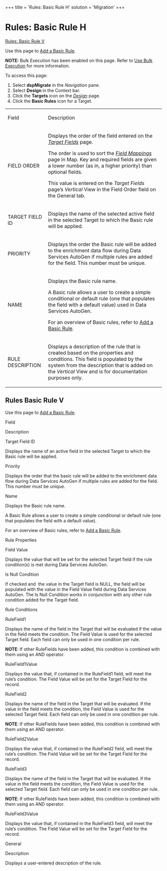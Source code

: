 +++
title = 'Rules: Basic Rule H'
solution = 'Migration'
+++

# Rules: Basic Rule H

[Rules: Basic Rule V](#Rules)

<div class="use">

Use this page to [Add a Basic Rule](../Use_Cases/Basic_Rules).

</div>

<span style="font-weight: bold;">NOTE:</span> Bulk Execution has been
enabled on this page. Refer to [Use Bulk
Execution](../../../Platform/Bulk_Exec/Use_Bulk_Execution) for more
information.

To access this page:

1.  Select <span style="font-weight: bold;">dspMigrate</span> in the
    <span style="font-style: italic;">Navigation</span> pane.
2.  Select <span style="font-weight: bold;">Design </span>in the Context
    bar.
3.  Click the <span style="font-weight: bold;">Targets</span> icon on
    the *[Design](Design)* page.
4.  Click the <span style="font-weight: bold;">Basic Rules</span> icon
    for a Target.

<table>
<tbody>
<tr class="odd">
<td><p>Field</p></td>
<td><p>Description</p></td>
</tr>
<tr class="even">
<td><p>FIELD ORDER</p></td>
<td><p>Displays the order of the field entered on the <span style="font-style: italic;"><a href="Target_Fields_H_Target_Design">Target Fields</a></span> page.</p>
<p>The order is used to sort the <span style="font-style: italic;"><a href="../../Map/Page_Desc/Field_Mappings_H">Field Mappings</a></span> page in Map. Key and required fields are given a lower number (as in, a higher priority) than optional fields.</p>
<p>This value is entered on the <span style="font-style: italic;">Target Fields</span> page’s <span style="font-style: italic;">Vertical</span> View in the Field Order field on the General tab.</p></td>
</tr>
<tr class="odd">
<td><p>TARGET FIELD ID</p></td>
<td><p>Displays the name of the selected active field in the selected Target to which the Basic rule will be applied.</p></td>
</tr>
<tr class="even">
<td><p>PRIORITY</p></td>
<td><p>Displays the order the Basic rule will be added to the enrichment data flow during Data Services AutoGen if multiple rules are added for the field. This number must be unique.</p></td>
</tr>
<tr class="odd">
<td><p>NAME</p></td>
<td><p>Displays the Basic rule name.</p>
<p>A Basic rule allows a user to create a simple conditional or default rule (one that populates the field with a default value) used in Data Services AutoGen.</p>
<p>For an overview of Basic rules, refer to <a href="../Use_Cases/Basic_Rules#Add">Add a Basic Rule</a>.</p></td>
</tr>
<tr class="even">
<td><p>RULE DESCRIPTION</p></td>
<td><p>Displays a description of the rule that is created based on the properties and conditions. This field is populated by the system from the description that is added on the <span style="font-style: italic;">Vertical</span> View and is for documentation purposes only.</p></td>
</tr>
</tbody>
</table>

## <span id="Rules"></span>Rules Basic Rule V

<div class="use">

Use this page to [Add a Basic Rule](../Use_Cases/Basic_Rules).

</div>

Field

Description

Target Field ID

Displays the name of an active field in the selected Target to which the
Basic rule will be applied.

Priority

Displays the order that the basic rule will be added to the enrichment
data flow during Data Services AutoGen if multiple rules are added for
the field. This number must be unique.

Name

Displays the Basic rule name.

A Basic Rule allows a user to create a simple conditional or default
rule (one that populates the field with a default value).

For an overview of Basic rules, refer to [Add a Basic
Rule](../Use_Cases/Basic_Rules).

Rule Properties

Field Value

Displays the value that will be set for the selected Target field if the
rule condition(s) is met during Data Services AutoGen.

Is Null Condition

If checked and  the value in the Target field is NULL, the field will be
populated with the value in the Field Value field during Data Services
AutoGen. The Is Null Condition works in conjunction with any other rule
condition added for the Target field.

Rule Conditions

RuleField1

Displays the name of the field in the Target that will be evaluated if
the value in the field meets the condition. The Field Value is used for
the selected Target field. Each field can only be used in one condition
per rule.

**NOTE**: If other RuleFields have been added, this condition is
combined with them using an AND operator.

RuleField1Value

Displays the value that, if contained in the RuleField1 field, will meet
the rule’s condition. The Field Value will be set for the Target Field
for the record.

RuleField2

Displays the name of the field in the Target that will be evaluated. If
the value in the field meets the condition, the Field Value is used for
the selected Target field. Each field can only be used in one condition
per rule.

**NOTE**: If other RuleFields have been added, this condition is
combined with them using an AND operator.

RuleField2Value

Displays the value that, if contained in the RuleField2 field, will meet
the rule’s condition. The Field Value will be set for the Target Field
for the record.

RuleField3

Displays the name of the field in the Target that will be evaluated. If
the value in the field meets the condition, the Field Value is used for
the selected Target field. Each field can only be used in one condition
per rule.

**NOTE**: If other RuleFields have been added, this condition is
combined with them using an AND operator.

RuleField3Value

Displays the value that, if contained in the RuleField3 field, will meet
the rule’s condition. The Field Value will be set for the Target Field
for the record.

General

Description

Displays a user-entered description of the rule.
